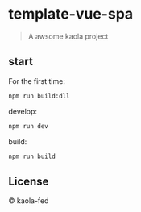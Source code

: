 # template-vue-spa

> A awsome kaola project

## start

For the first time:

```bash
npm run build:dll
```

develop:

```bash
npm run dev
```

build:

```bash
npm run build
```

## License

&copy; kaola-fed